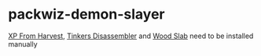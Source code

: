 # packwiz-demon-slayer

[XP From Harvest](https://www.curseforge.com/minecraft/mc-mods/xp-from-harvest/files/3593958), [Tinkers Disassembler](https://www.curseforge.com/minecraft/mc-mods/tinkers-disassembler/files/4468343) and [Wood Slab](https://www.curseforge.com/minecraft/mc-mods/wood-slab/files/3446327) need to be installed manually
